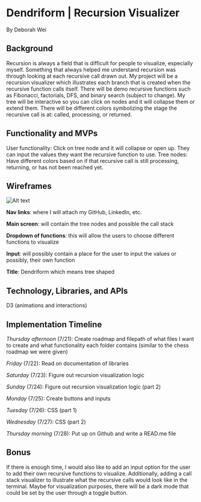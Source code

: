 # Dendriform | Recursion Visualizer
By Deborah Wei 

## Background 

Recursion is always a field that is difficult for people to visualize, especially myself. Something that always helped me understand recursion was through looking at each recursive call drawn out. My project will be a recursion visualizer which illustrates each branch that is created when the recursive function calls itself. There will be demo recursive functions such as Fibonacci, factorials, DFS, and binary search (subject to change). My tree will be interactive so you can click on nodes and it will collapse them or extend them. There will be different colors symbolizing the stage the recursive call is at: called, processing, or returned. 

## Functionality and MVPs
User functionality: Click on tree node and it will collapse or open up. They can input the values they want the recursive function to use. 
Tree nodes: Have different colors based on if that recursive call is still processing, returning, or has not been reached yet. 

## Wireframes

![Alt text](relative/path/to/assets/images/wireframe.png)

**Nav links**: where I will attach my GitHub, LinkedIn, etc. 

**Main screen**: will contain the tree nodes and possible the call stack 

**Dropdown of functions**: this will allow the users to choose different functions to visualize 

**Input**: will possibly contain a place for the user to input the values or possibly, their own function 

**Title**: Dendriform which means tree shaped

## Technology, Libraries, and APIs
D3 (animations and interactions) 

## Implementation Timeline 

*Thursday afternoon* (7/21): Create roadmap and filepath of what files I want to create and what functionality each folder contains (similar to the chess roadmap we were given) 

*Friday* (7/22): Read on documentation of libraries

*Saturday* (7/23): Figure out recursion visualization logic

*Sunday* (7/24): Figure out recursion visualization logic (part 2) 

*Monday* (7/25): Create buttons and inputs 

*Tuesday* (7/26): CSS (part 1) 

*Wednesday* (7/27): CSS (part 2)

*Thursday morning* (7/28): Put up on Github and write a READ.me file


## Bonus 
 
If there is enough time, I would also like to add an input option for the user to add their own recursive functions to visualize. Additionally, adding a call stack visualizer to illustrate what the recursive calls would look like in the terminal. Maybe for visualization purposes, there will be a dark mode that could be set by the user through a toggle button. 

